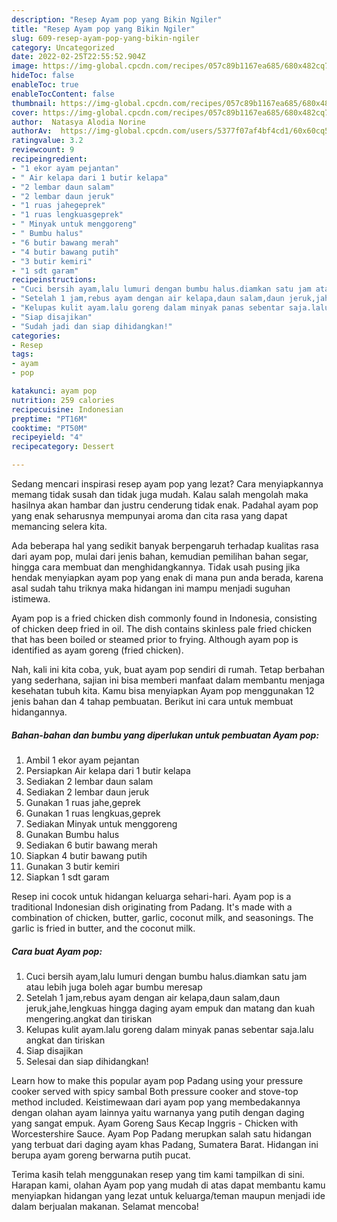 ```yaml
---
description: "Resep Ayam pop yang Bikin Ngiler"
title: "Resep Ayam pop yang Bikin Ngiler"
slug: 609-resep-ayam-pop-yang-bikin-ngiler
category: Uncategorized
date: 2022-02-25T22:55:52.904Z
image: https://img-global.cpcdn.com/recipes/057c89b1167ea685/680x482cq70/ayam-pop-foto-resep-utama.jpg
hideToc: false
enableToc: true
enableTocContent: false
thumbnail: https://img-global.cpcdn.com/recipes/057c89b1167ea685/680x482cq70/ayam-pop-foto-resep-utama.jpg
cover: https://img-global.cpcdn.com/recipes/057c89b1167ea685/680x482cq70/ayam-pop-foto-resep-utama.jpg
author:  Natasya Alodia Norine
authorAv:  https://img-global.cpcdn.com/users/5377f07af4bf4cd1/60x60cq50/avatar.jpg
ratingvalue: 3.2
reviewcount: 9
recipeingredient:
- "1 ekor ayam pejantan"
- " Air kelapa dari 1 butir kelapa"
- "2 lembar daun salam"
- "2 lembar daun jeruk"
- "1 ruas jahegeprek"
- "1 ruas lengkuasgeprek"
- " Minyak untuk menggoreng"
- " Bumbu halus"
- "6 butir bawang merah"
- "4 butir bawang putih"
- "3 butir kemiri"
- "1 sdt garam"
recipeinstructions:
- "Cuci bersih ayam,lalu lumuri dengan bumbu halus.diamkan satu jam atau lebih juga boleh agar bumbu meresap"
- "Setelah 1 jam,rebus ayam dengan air kelapa,daun salam,daun jeruk,jahe,lengkuas hingga daging ayam empuk dan matang dan kuah mengering.angkat dan tiriskan"
- "Kelupas kulit ayam.lalu goreng dalam minyak panas sebentar saja.lalu angkat dan tiriskan"
- "Siap disajikan"
- "Sudah jadi dan siap dihidangkan!"
categories:
- Resep
tags:
- ayam
- pop

katakunci: ayam pop 
nutrition: 259 calories
recipecuisine: Indonesian
preptime: "PT16M"
cooktime: "PT50M"
recipeyield: "4"
recipecategory: Dessert

---
```



Sedang mencari inspirasi resep ayam pop yang lezat? Cara menyiapkannya memang tidak susah dan tidak juga mudah. Kalau salah mengolah maka hasilnya akan hambar dan justru cenderung tidak enak. Padahal ayam pop yang enak seharusnya mempunyai aroma dan cita rasa yang dapat memancing selera kita.


Ada beberapa hal yang sedikit banyak berpengaruh terhadap kualitas rasa dari ayam pop, mulai dari jenis bahan, kemudian pemilihan bahan segar, hingga cara membuat dan menghidangkannya. Tidak usah pusing jika hendak menyiapkan ayam pop yang enak di mana pun anda berada, karena asal sudah tahu triknya maka hidangan ini mampu menjadi suguhan istimewa.

Ayam pop is a fried chicken dish commonly found in Indonesia, consisting of chicken deep fried in oil. The dish contains skinless pale fried chicken that has been boiled or steamed prior to frying. Although ayam pop is identified as ayam goreng (fried chicken).


Nah, kali ini kita coba, yuk, buat ayam pop sendiri di rumah. Tetap berbahan yang sederhana, sajian ini bisa memberi manfaat dalam membantu menjaga kesehatan tubuh kita. Kamu bisa menyiapkan Ayam pop menggunakan 12 jenis bahan dan 4 tahap pembuatan. Berikut ini cara untuk membuat hidangannya.

<!--inarticleads1-->

##### Bahan-bahan dan bumbu yang diperlukan untuk pembuatan Ayam pop:

1. Ambil 1 ekor ayam pejantan
1. Persiapkan  Air kelapa dari 1 butir kelapa
1. Sediakan 2 lembar daun salam
1. Sediakan 2 lembar daun jeruk
1. Gunakan 1 ruas jahe,geprek
1. Gunakan 1 ruas lengkuas,geprek
1. Sediakan  Minyak untuk menggoreng
1. Gunakan  Bumbu halus
1. Sediakan 6 butir bawang merah
1. Siapkan 4 butir bawang putih
1. Gunakan 3 butir kemiri
1. Siapkan 1 sdt garam


Resep ini cocok untuk hidangan keluarga sehari-hari. Ayam pop is a traditional Indonesian dish originating from Padang. It&#39;s made with a combination of chicken, butter, garlic, coconut milk, and seasonings. The garlic is fried in butter, and the coconut milk. 

<!--inarticleads2-->

##### Cara buat Ayam pop:

1. Cuci bersih ayam,lalu lumuri dengan bumbu halus.diamkan satu jam atau lebih juga boleh agar bumbu meresap
1. Setelah 1 jam,rebus ayam dengan air kelapa,daun salam,daun jeruk,jahe,lengkuas hingga daging ayam empuk dan matang dan kuah mengering.angkat dan tiriskan
1. Kelupas kulit ayam.lalu goreng dalam minyak panas sebentar saja.lalu angkat dan tiriskan
1. Siap disajikan
1. Selesai dan siap dihidangkan!

Learn how to make this popular ayam pop Padang using your pressure cooker served with spicy sambal Both pressure cooker and stove-top method included. Keistimewaan dari ayam pop yang membedakannya dengan olahan ayam lainnya yaitu warnanya yang putih dengan daging yang sangat empuk. Ayam Goreng Saus Kecap Inggris - Chicken with Worcestershire Sauce. Ayam Pop Padang merupkan salah satu hidangan yang terbuat dari daging ayam khas Padang, Sumatera Barat. Hidangan ini berupa ayam goreng berwarna putih pucat. 

Terima kasih telah menggunakan resep yang tim kami tampilkan di sini. Harapan kami, olahan Ayam pop yang mudah di atas dapat membantu kamu menyiapkan hidangan yang lezat untuk keluarga/teman maupun menjadi ide dalam berjualan makanan. Selamat mencoba!
